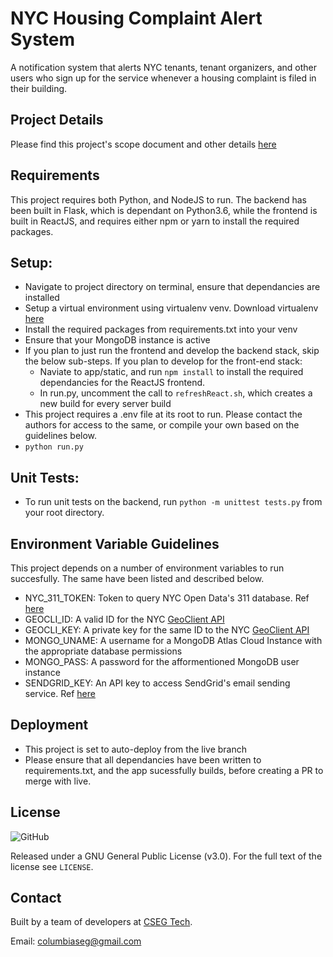 # NYC Housing Complaint Alert System
A notification system that alerts NYC tenants, tenant organizers, and other users who sign up for the service whenever a housing complaint is filed in their building.

## Project Details
Please find this project's scope document and other details <a href="https://github.com/cseg-tech/nyc-housingautomation/blob/master/docs/ProjectScope.md">here</a>

## Requirements
This project requires both Python, and NodeJS to run. The backend has been built in Flask, which is dependant on Python3.6, while the frontend is built in ReactJS, and requires either npm or yarn to install the required packages.

## Setup:
 - Navigate to project directory on terminal, ensure that dependancies are installed
 - Setup a virtual environment using virtualenv venv. Download virtualenv <a href="https://www.andreagrandi.it/2018/12/19/installing-python-and-virtualenv-on-osx/">here</a>
 - Install the required packages from requirements.txt into your venv
 - Ensure that your MongoDB instance is active
 - If you plan to just run the frontend and develop the backend stack, skip the below sub-steps. If you plan to develop for the front-end stack:
    - Naviate to app/static, and run ```npm install``` to install the required dependancies for the ReactJS frontend.
    - In run.py, uncomment the call to ```refreshReact.sh```, which creates a new build for every server build
 - This project requires a .env file at its root to run. Please contact the authors for access to the same, or compile your own based on the guidelines below.
 - ```python run.py```

## Unit Tests:
 - To run unit tests on the backend, run ```python -m unittest tests.py``` from your root directory.
 
## Environment Variable Guidelines
 This project depends on a number of environment variables to run succesfully. The same have been listed and described below.
 - NYC_311_TOKEN: Token to query NYC Open Data's 311 database. Ref <a href="https://opendata.cityofnewyork.us/">here</a>
 - GEOCLI_ID: A valid ID for the NYC <a href="https://maps.nyc.gov/geoclient/v1/doc">GeoClient API</a>
 - GEOCLI_KEY: A private key for the same ID to the NYC <a href="https://maps.nyc.gov/geoclient/v1/doc">GeoClient API</a>
 - MONGO_UNAME: A username for a MongoDB Atlas Cloud Instance with the appropriate database permissions
 - MONGO_PASS: A password for the afformentioned MongoDB user instance
 - SENDGRID_KEY: An API key to access SendGrid's email sending service. Ref <a href="https://sendgrid.com/">here</a>

## Deployment
- This project is set to auto-deploy from the live branch
- Please ensure that all dependancies have been written to requirements.txt, and the app sucessfully builds, before creating a PR to merge with live.

## License
![GitHub](https://img.shields.io/github/license/cseg-tech/nyc-housingautomation.svg)

Released under a GNU General Public License (v3.0). For the full text of the license see `LICENSE`.

## Contact
Built by a team of developers at [CSEG Tech](http://www.columbiaseg.org).

Email: columbiaseg@gmail.com
